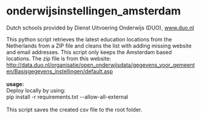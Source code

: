 onderwijsinstellingen_amsterdam
=============================

Dutch schools provided by Dienst Uitvoering Onderwijs (DUO), www.duo.nl<br>

This python script retrieves the latest education locations from the Netherlands from a ZIP file and cleans the list with adding missing website and email addresses. This script only keeps the Amsterdam based locations. The zip file is from this website:<br> http://data.duo.nl/organisatie/open_onderwijsdata/gegevens_voor_gemeenten/Basisgegevens_instellingen/default.asp
<br>
<br>
<b>usage:</b> <br>
Deploy locally by using: <br>
pip install -r requirements.txt --allow-all-external
<br> <br>
This script saves the created csv file to the root folder.
<br>

